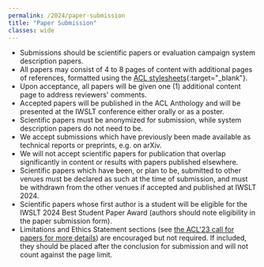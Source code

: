 ```yaml
---
permalink: /2024/paper-submission
title: "Paper Submission"
classes: wide
---
```


- Submissions should be scientific papers or evaluation campaign system description papers. 
- All papers may consist of 4 to 8 pages of content with additional pages of references, formatted using the [ACL stylesheets](https://acl-org.github.io/ACLPUB/formatting.html){:target="_blank"}. 
- Upon acceptance, all papers will be given one (1) additional content page to address reviewers' comments. 
- Accepted papers will be published in the ACL Anthology and will be presented at the IWSLT conference either orally or as a poster.
- Scientific papers must be anonymized for submission, while system description papers do not need to be.
- We accept submissions which have previously been made available as technical reports or preprints, e.g. on arXiv.
- We will not accept scientific papers for publication that overlap significantly in content or results with papers published elsewhere.
- Scientific papers which have been, or plan to be, submitted to other venues must be declared as such at the time of submission, and must be withdrawn from the other venues if accepted and published at IWSLT 2024.
- Scientific papers whose first author is a student will be eligible for the IWSLT 2024 Best Student Paper Award (authors should note eligibility in the paper submission form).
- Limitations and Ethics Statement sections (see [the ACL'23 call for papers for more details](https://2023.aclweb.org/calls/main_conference/)) are encouraged but not required. If included, they should be placed after the conclusion for submission and will not count against the page limit. 


